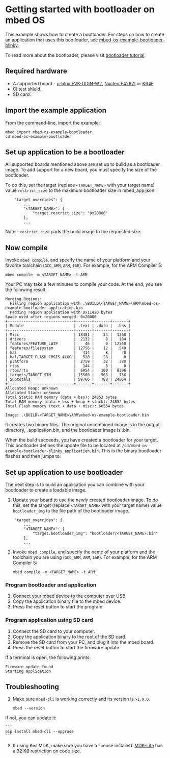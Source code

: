 # Getting started with bootloader on mbed OS

This example shows how to create a bootloader. For steps on how to create an application that uses this bootloader, see [mbed-os-example-bootloader-blinky](https://github.com/ARMmbed/mbed-os-example-bootloader-blinky).

To read more about the bootloader, please visit [bootloader tutorial](https://docs.mbed.com/docs/mbed-os-handbook/en/latest/advanced/bootloader/).

## Required hardware
* A supported board - [u-blox EVK-ODIN-W2](https://developer.mbed.org/platforms/ublox-EVK-ODIN-W2/), [Nucleo F429ZI](https://developer.mbed.org/platforms/ST-Nucleo-F429ZI/) or [K64F](https://developer.mbed.org/platforms/FRDM-K64F/).
* CI test shield.
* SD card.

## Import the example application

From the command-line, import the example:

```
mbed import mbed-os-example-bootloader
cd mbed-os-example-bootloader
```

## Set up application to be a bootloader

All supported boards mentioned above are set up to build as a bootloader image. To add support for a new board, you must specify the size of the bootloader.

To do this, set the target (replace `<TARGET_NAME>` with your target name) value `restrict_size` to the maximum bootloader size in mbed_app.json:

```
    "target_overrides": {
        ...
        "<TARGET_NAME>": {
            "target.restrict_size": "0x20000"
        },
        ...
```

Note - `restrict_size` pads the build image to the requested size.

## Now compile

Invoke `mbed compile`, and specify the name of your platform and your favorite toolchain (`GCC_ARM`, `ARM`, `IAR`). For example, for the ARM Compiler 5:

```
mbed compile -m <TARGET_NAME> -t ARM
```

Your PC may take a few minutes to compile your code. At the end, you see the following result:

```
Merging Regions:
  Filling region application with .\BUILD\<TARGET_NAME>\ARM\mbed-os-example-bootloader_application.bin
  Padding region application with 0x11420 bytes
Space used after regions merged: 0x20000
+-----------------------------+-------+-------+-------+
| Module                      | .text | .data |  .bss |
+-----------------------------+-------+-------+-------+
| Misc                        | 18481 |    24 |  1268 |
| drivers                     |  2132 |     8 |   184 |
| features/FEATURE_LWIP       |    46 |     0 | 12560 |
| features/filesystem         | 12756 |    12 |   540 |
| hal                         |   414 |     8 |     0 |
| hal/TARGET_FLASH_CMSIS_ALGO |   520 |    28 |     0 |
| platform                    |  2759 |    32 |   380 |
| rtos                        |   144 |     8 |     0 |
| rtos/rtx                    |  6954 |   100 |  8396 |
| targets/TARGET_STM          | 15560 |   568 |   736 |
| Subtotals                   | 59766 |   788 | 24064 |
+-----------------------------+-------+-------+-------+
Allocated Heap: unknown
Allocated Stack: unknown
Total Static RAM memory (data + bss): 24852 bytes
Total RAM memory (data + bss + heap + stack): 24852 bytes
Total Flash memory (text + data + misc): 60554 bytes

Image: .\BUILD\<TARGET_NAME>\ARM\mbed-os-example-bootloader.bin
```

It creates two binary files. The original uncombined image is in the output directory, <project-name>_application.bin, and the bootloader image is <project-name>.bin.

When the build succeeds, you have created a bootloader for your target. This bootloader defines the update file to be located at `/sd/mbed-os-example-bootloader-blinky_application.bin`. This is the binary bootloader flashes and then jumps to.

## Set up application to use bootloader

The next step is to build an application you can combine with your bootloader to create a loadable image. 

1. Update your board to use the newly created bootloader image. To do this, set the target (replace `<TARGET_NAME>` with your target name) value `bootloader_img` to the file path of the bootloader image.

```
    "target_overrides": {
        ...
        "<TARGET_NAME>": {
            "target.bootloader_img": "bootloader/<TARGET_NAME>.bin"
        },
        ...
```

2. Invoke `mbed compile`, and specify the name of your platform and the toolchain you are using (`GCC_ARM`, `ARM`, `IAR`). For example, for the ARM Compiler 5:

    ```
    mbed compile -m <TARGET_NAME> -t ARM
    ```

### Program bootloader and application

1. Connect your mbed device to the computer over USB.
1. Copy the application binary file to the mbed device.
1. Press the reset button to start the program.

### Program application using SD card

1. Connect the SD card to your computer.
1. Copy the application binary to the root of the SD card.
1. Remove the SD card from your PC, and plug it into the mbed board.
1. Press the reset button to start the firmware update.

If a terminal is open, the following prints:

```
Firmware update found
Starting application
```

## Troubleshooting

1. Make sure `mbed-cli` is working correctly and its version is `>1.0.0`.

    ```
    mbed --version
    ```

 If not, you can update it:

    ```
    pip install mbed-cli --upgrade
    ```

2. If using Keil MDK, make sure you have a license installed. [MDK-Lite](http://www.keil.com/arm/mdk.asp) has a 32 KB restriction on code size.

